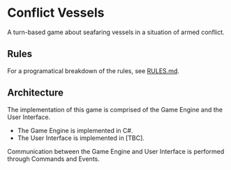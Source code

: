 # Conflict Vessels

A turn-based game about seafaring vessels in a situation of armed conflict.

## Rules

For a programatical breakdown of the rules, see [RULES.md](RULES.md).

## Architecture

The implementation of this game is comprised of the Game Engine and the User
Interface.

- The Game Engine is implemented in C#.
- The User Interface is implemented in [TBC].

Communication between the Game Engine and User Interface is performed through
Commands and Events.

